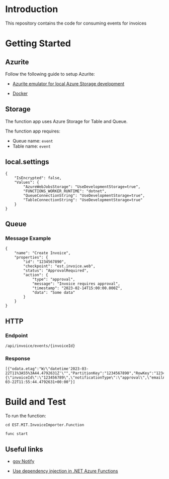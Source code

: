 # Introduction
This repository contains the code for consuming events for invoices

# Getting Started

## Azurite

Follow the following guide to setup Azurite:

- [Azurite emulator for local Azure Storage development](https://dev.azure.com/defragovuk/DEFRA-EST/_wiki/wikis/DEFRA-EST/7722/Azurite-emulator-for-local-Azure-Storage-development)

- [Docker](https://dev.azure.com/defragovuk/DEFRA-EST/_wiki/wikis/DEFRA-EST/9601/Azurite-with-Docker)

## Storage

The function app uses Azure Storage for Table and Queue.

The function app requires:

- Queue name: `event`
- Table name: `event`

## local.settings

```
{
    "IsEncrypted": false,
    "Values": {
        "AzureWebJobsStorage": "UseDevelopmentStorage=true",
        "FUNCTIONS_WORKER_RUNTIME": "dotnet",
        "QueueConnectionString": "UseDevelopmentStorage=true",
        "TableConnectionString": "UseDevelopmentStorage=true"
    }
}
```

## Queue

### Message Example

```
{
	"name": "Create Invoice",
	"properties": {
		"id": "1234567890",
		"checkpoint": "est.invoice.web",
		"status": "ApprovalRequired",
		"action": {
			"type": "approval",
			"message": "Invoice requires approval",
			"timestamp": "2023-02-14T15:00:00.000Z",
			"data": "Some data"
		}
	}
}
```

## HTTP

### Endpoint

`/api/invoice/events/{invoiceId}`

### Response

```
[{"odata.etag":"W/\"datetime'2023-03-22T11%3A55%3A44.4792631Z'\"","PartitionKey":"1234567890","RowKey":"1234567890_20230322115544","Data":"{\"invoiceId\":\"123456789\",\"notificationType\":\"approval\",\"emailAddress\":\"test@test.com\",\"requestBy\":\"Geoff\"}","EventType":"approval","Timestamp":"2023-03-22T11:55:44.4792631+00:00"}]
```

# Build and Test
To run the function:

`cd EST.MIT.InvoiceImporter.Function`

`func start`

## Useful links

- [gov Notify](https://www.notifications.service.gov.uk/using-notify/api-documentation)

- [Use dependency injection in .NET Azure Functions](https://learn.microsoft.com/en-us/azure/azure-functions/functions-dotnet-dependency-injection)
